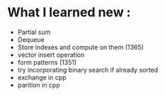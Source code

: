 # What I learned new : 

 - Partial sum
 - Dequeue
 - Store indexes and compute on them (1365)
 - vector insert operation
 - form patterns (1351)
 - try incorporating binary search if already sorted
 - exchange in cpp
 - parition in cpp